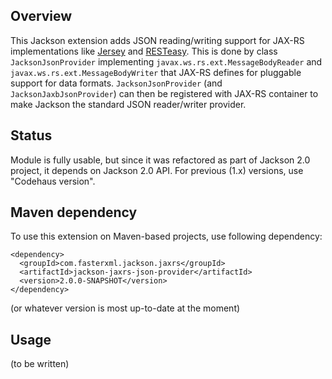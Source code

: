 ## Overview

This Jackson extension adds JSON reading/writing support for JAX-RS implementations like [Jersey](http://jersey.java.net/) and [RESTeasy](http://www.jboss.org/resteasy).
This is done by class `JacksonJsonProvider` implementing `javax.ws.rs.ext.MessageBodyReader` and `javax.ws.rs.ext.MessageBodyWriter` that JAX-RS defines for pluggable support for data formats. 
`JacksonJsonProvider` (and `JacksonJaxbJsonProvider`) can then be registered with JAX-RS container to make Jackson the standard JSON reader/writer provider.

## Status

Module is fully usable, but since it was refactored as part of Jackson 2.0 project, it depends on Jackson 2.0 API.
For previous (1.x) versions, use "Codehaus version".

## Maven dependency

To use this extension on Maven-based projects, use following dependency:

    <dependency>
      <groupId>com.fasterxml.jackson.jaxrs</groupId>
      <artifactId>jackson-jaxrs-json-provider</artifactId>
      <version>2.0.0-SNAPSHOT</version>
    </dependency>

(or whatever version is most up-to-date at the moment)

## Usage

(to be written)